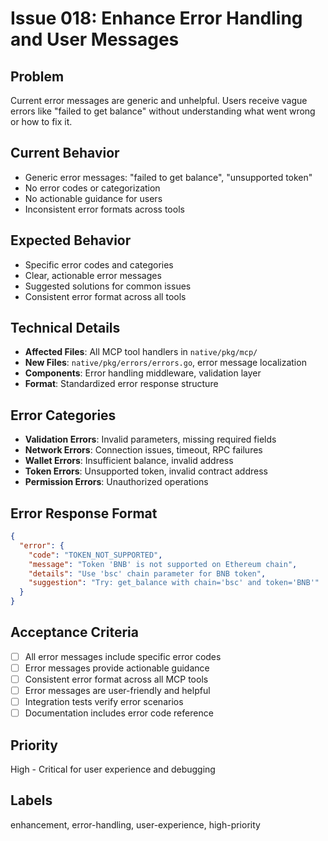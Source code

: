# Issue 018: Enhance Error Handling and User Messages

## Problem
Current error messages are generic and unhelpful. Users receive vague errors like "failed to get balance" without understanding what went wrong or how to fix it.

## Current Behavior
- Generic error messages: "failed to get balance", "unsupported token"
- No error codes or categorization
- No actionable guidance for users
- Inconsistent error formats across tools

## Expected Behavior
- Specific error codes and categories
- Clear, actionable error messages
- Suggested solutions for common issues
- Consistent error format across all tools

## Technical Details
- **Affected Files**: All MCP tool handlers in `native/pkg/mcp/`
- **New Files**: `native/pkg/errors/errors.go`, error message localization
- **Components**: Error handling middleware, validation layer
- **Format**: Standardized error response structure

## Error Categories
- **Validation Errors**: Invalid parameters, missing required fields
- **Network Errors**: Connection issues, timeout, RPC failures
- **Wallet Errors**: Insufficient balance, invalid address
- **Token Errors**: Unsupported token, invalid contract address
- **Permission Errors**: Unauthorized operations

## Error Response Format
```json
{
  "error": {
    "code": "TOKEN_NOT_SUPPORTED",
    "message": "Token 'BNB' is not supported on Ethereum chain",
    "details": "Use 'bsc' chain parameter for BNB token",
    "suggestion": "Try: get_balance with chain='bsc' and token='BNB'"
  }
}
```

## Acceptance Criteria
- [ ] All error messages include specific error codes
- [ ] Error messages provide actionable guidance
- [ ] Consistent error format across all MCP tools
- [ ] Error messages are user-friendly and helpful
- [ ] Integration tests verify error scenarios
- [ ] Documentation includes error code reference

## Priority
High - Critical for user experience and debugging

## Labels
enhancement, error-handling, user-experience, high-priority
